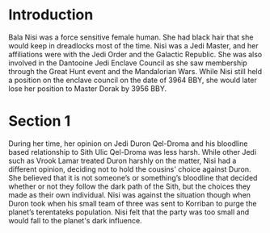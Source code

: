 # Introduction

Bala Nisi was a force sensitive female human.
She had black hair that she would keep in dreadlocks most of the time.
Nisi was a Jedi Master, and her affiliations were with the Jedi Order and the Galactic Republic.
She was also involved in the Dantooine Jedi Enclave Council as she saw membership through the Great Hunt event and the Mandalorian Wars.
While Nisi still held a position on the enclave council on the date of 3964 BBY, she would later lose her position to Master Dorak by 3956 BBY.

# Section 1

During her time, her opinion on Jedi Duron Qel-Droma and his bloodline based relationship to Sith Ulic Qel-Droma was less harsh.
While other Jedi such as Vrook Lamar treated Duron harshly on the matter, Nisi had a different opinion, deciding not to hold the cousins' choice against Duron.
She believed that it is not someone’s or something’s bloodline that decided whether or not they follow the dark path of the Sith, but the choices they made as their own individual.
Nisi was against the situation though when Duron took when his small team of three was sent to Korriban to purge the planet’s terentateks population.
Nisi felt that the party was too small and would fall to the planet's dark influence.
